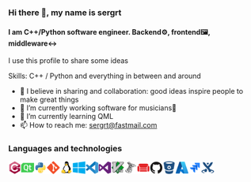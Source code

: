 ### Hi there 👋, my name is sergrt
#### I am C++/Python software engineer. Backend⚙️, frontend🖼️, middleware↔️
I use this profile to share some ideas

Skills: C++ / Python and everything in between and around

- 👯 I believe in sharing and collaboration: good ideas inspire people to make great things
- 🔭 I’m currently working software for musicians🎸 
- 🌱 I’m currently learning QML
- 📫 How to reach me: sergrt@fastmail.com 

<!--
**sergrt/sergrt** is a ✨ _special_ ✨ repository because its `README.md` (this file) appears on your GitHub profile.

Here are some ideas to get you started:

- 🔭 I’m currently working on ...
- 🌱 I’m currently learning ...
- 👯 I’m looking to collaborate on ...
- 🤔 I’m looking for help with ...
- 💬 Ask me about ...
- 📫 How to reach me: ...
- 😄 Pronouns: ...
- ⚡ Fun fact: ...
-->


### Languages and technologies
<img align="left" alt="C++" title="C++" width="26px" src="cplusplus-original.svg" />
<img align="left" alt="Qt" title="Qt" width="26px" src="qt-original.svg" />
<img align="left" alt="Python" title="Python" width="26px" src="python-original.svg" />
<img align="left" alt="git" title="git" width="26px" src="git-original.svg" />

<img align="left" alt="Linux" title="Linux" width="26px" src="linux-original.svg" />
<img align="left" alt="Windows" title="Windows" width="26px" src="windows8-original.svg" />
<img align="left" alt="VSCode" title="Visual Studio Code" width="26px" src="vscode-original.svg" />
<img align="left" alt="VS" title="Visual Studio" width="26px" src="visualstudio-plain.svg" />
<img align="left" alt="Vim" title="Vim" width="26px" src="vim-original.svg" />

<img align="left" alt="MSSQL" title="Microsoft SQL" width="26px" src="microsoftsqlserver-plain.svg" />
<img align="left" alt="CouchDB" title="CouchDB" width="26px" src="couchdb-original.svg" />

<img align="left" alt="GitHub" title="GitHub" width="26px" src="github-original.svg" />
<img align="left" alt="Bitbucket" title="Bitbucket" width="26px" src="bitbucket-original.svg" />  
<img align="left" alt="Azure" title="Azure" width="26px" src="azure-original.svg" />
<img align="left" alt="Jira" title="Jira" width="26px" src="jira-original.svg" />
<img align="left" alt="Confluence" title="Confluence" width="26px" src="confluence-original.svg" />
